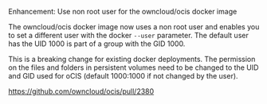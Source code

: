 Enhancement: Use non root user for the owncloud/ocis docker image

The owncloud/ocis docker image now uses a non root user and enables you to set a different user with the docker `--user` parameter. The default user has the UID 1000 is part of a group with the GID 1000.

This is a breaking change for existing docker deployments. The permission on the files and folders in persistent volumes need to be changed to the UID and GID used for oCIS (default 1000:1000 if not changed by the user).

https://github.com/owncloud/ocis/pull/2380
